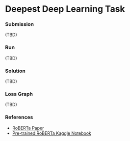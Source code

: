 # Deepest Deep Learning Task

### Submission
(TBD)

### Run
(TBD)

### Solution
(TBD)

### Loss Graph
(TBD)

### References
- [RoBERTa Paper](https://arxiv.org/abs/1907.11692)
- [Pre-trained RoBERTa Kaggle Notebook](https://www.kaggle.com/code/andretugan/pre-trained-roberta-solution-in-pytorch/notebook)
